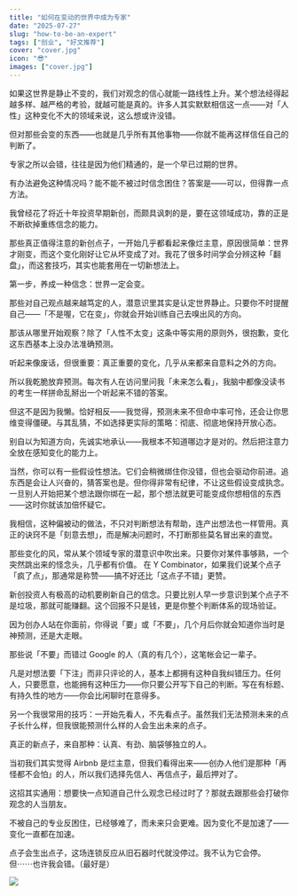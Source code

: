 ```yaml
---
title: "如何在变动的世界中成为专家"
date: "2025-07-27"
slug: "how-to-be-an-expert"
tags: ["创业", "好文推荐"]
cover: "cover.jpg"
icon: "😎"
images: ["cover.jpg"]
---
```

如果这世界是静止不变的，我们对观念的信心就能一路线性上升。某个想法经得起越多样、越严格的考验，就越可能是真的。许多人其实默默相信这一点——对「人性」这种变化不大的领域来说，这么想或许没错。



但对那些会变的东西——也就是几乎所有其他事物——你就不能再这样信任自己的判断了。



专家之所以会错，往往是因为他们精通的，是一个早已过期的世界。



有办法避免这种情况吗？能不能不被过时信念困住？答案是——可以，但得靠一点方法。



我曾经花了将近十年投资早期新创，而颇具讽刺的是，要在这领域成功，靠的正是不断砍掉重练信念的能力。



那些真正值得注意的新创点子，一开始几乎都看起来像烂主意，原因很简单：世界才刚变，而这个变化刚好让它从坏变成了对。我花了很多时间学会分辨这种「翻盘」，而这套技巧，其实也能套用在一切新想法上。



第一步，养成一种信念：世界一定会变。



那些对自己观点越来越笃定的人，潜意识里其实是认定世界静止。只要你不时提醒自己——「不是喔，它在变」，你就会开始训练自己去嗅出风的方向。



那该从哪里开始观察？除了「人性不太变」这条中等实用的原则外，很抱歉，变化这东西基本上没办法准确预测。



听起来像废话，但很重要：真正重要的变化，几乎从来都来自意料之外的方向。



所以我乾脆放弃预测。每次有人在访问里问我「未来怎么看」，我脑中都像没读书的考生一样拼命乱掰出一个听起来不错的答案。



但这不是因为我懒。恰好相反——我觉得，预测未来不但命中率可怜，还会让你思维变得僵硬。与其乱猜，不如选择更实际的策略：彻底、彻底地保持开放心态。



别自以为知道方向，先诚实地承认——我根本不知道哪边才是对的。然后把注意力全放在感知变化的能力上。



当然，你可以有一些假设性想法。它们会稍微绑住你没错，但也会驱动你前进。追东西是会让人兴奋的，猜答案也是。但你得非常有纪律，不让这些假设变成执念。
一旦别人开始把某个想法跟你绑在一起，那个想法就更可能变成你想相信的东西——这时你就该加倍怀疑它。



我相信，这种偏被动的做法，不只对判断想法有帮助，连产出想法也一样管用。真正的诀窍不是「刻意去想」，而是解决问题时，不打断那些莫名冒出来的直觉。



那些变化的风，常从某个领域专家的潜意识中吹出来。只要你对某件事够熟，一个突然跳出来的怪念头，几乎都有价值。
在 Y Combinator，如果我们说某个点子「疯了点」，那通常是称赞——搞不好还比「这点子不错」更赞。



新创投资人有极高的动机要刷新自己的信念。只要比别人早一步意识到某个点子不是垃圾，那就可能赚翻。这个回报不只是钱，更是你整个判断体系的现场验证。



因为创办人站在你面前，你得说「要」或「不要」，几个月后你就会知道你当时是神预测，还是大走眼。



那些说「不要」而错过 Google 的人（真的有几个），这笔帐会记一辈子。



凡是对想法要「下注」而非只评论的人，基本上都拥有这种自我纠错压力。任何人，只要愿意，也能拥有这种压力——你只要公开写下自己的判断。写在有标题、有持久性的地方——你会比闲聊时在意得多。



另一个我很常用的技巧：一开始先看人，不先看点子。虽然我们无法预测未来的点子长什么样，但我很能预测什么样的人会生出未来的点子。



真正的新点子，来自那种：认真、有劲、脑袋够独立的人。



当初我们其实觉得 Airbnb 是烂主意，但我们看得出来——创办人他们是那种「再怪都不会怕」的人，所以我们选择先信人、再信点子，最后押对了。



这招其实通用：想要快一点知道自己什么观念已经过时了？那就去跟那些会打破你观念的人当朋友。



不被自己的专业反困住，已经够难了，而未来只会更难。因为变化不是加速了——变化一直都在加速。



点子会生出点子，这场连锁反应从旧石器时代就没停过。我不认为它会停。
但⋯⋯也许我会错。（最好是）




![](https://prod-files-secure.s3.us-west-2.amazonaws.com/112d0858-5090-4d34-a606-b75eb8d65fd2/46476355-9cf3-4e99-9b7a-3531bc426380/1000202064.png?X-Amz-Algorithm=AWS4-HMAC-SHA256&X-Amz-Content-Sha256=UNSIGNED-PAYLOAD&X-Amz-Credential=ASIAZI2LB466SPERVXVK%2F20250813%2Fus-west-2%2Fs3%2Faws4_request&X-Amz-Date=20250813T071714Z&X-Amz-Expires=3600&X-Amz-Security-Token=IQoJb3JpZ2luX2VjEN%2F%2F%2F%2F%2F%2F%2F%2F%2F%2F%2FwEaCXVzLXdlc3QtMiJIMEYCIQDgFgW%2BXfgwVx4Csh7JAvWb2LfxSssxfKe%2FRfjqpc1TFQIhAIHY%2FRUQGQzWFbWswuOAN4GTAlITtjx6%2BMuWaYNN9LxQKv8DCCcQABoMNjM3NDIzMTgzODA1IgySFoqzmUzLP0qjJ%2FYq3AM2Z4k1cNrIsU9DEA5BEDIxlkOKBM0zNxjNkVrjZOFRSogOMaItqOe0sz6ID032krmRu3Rgpw5M055lKv31%2FLyvly6vW7W6D9UQ5FMUck3oG%2FFdzT400QZgVYBco4cCDvtinbbuJyIxtxKU464Yrz6oA%2F22BQIokeRIMN0cNBZrIk3eWmMxLxceFHkbetu6ofGl0HuiFZkIWvO1%2BTF00AkHmfrpDuvUfxzEcoGi432c%2FKrzgpiVnl6WKSf8nZb3CisXKFSaCQzP%2FKPgo6O6yWJJppjN7Dv0sJalnbjQA3fmJtKxVkzKKbPQlCKqcZkMVtqNUeI%2BM56L7tJabNDaZm0nQOUgJIA8kCT%2BVoJzinNoj3RSUHcXD8HVygGdr%2B%2FI09NGzkPoij%2F90WInxq0cVrYf7vCrxaIccJeEZVL7OyPUQ7xyag5j1VEK5wAMiUSVMcysaWRAxVzxEbw65l7qVKESGrFc7eI%2BAfXkeyNTyfLI3thYN9l4Kc76AmsUiRUnQb8525gquhsbJRLKs4iyy%2F3aslBacN7TvziHKAwL4016Z0cLnbJlXeKHvVn5ShL%2B4RI6nmCa435dZBMCw3o8JMCNQ1UkwRAKjgoZGUnIQcRITq6TzGcq3YJugZekRDCq3PDEBjqkAfoldFBTaeRxG9HXuiobxBYdUtmpYhSBtumkVe6XGhDd1kEFy2UePQFfhw3ThItbAxSAJX5UrkpX5B9MCBt1Ql1coXIFUlxDP0I%2FSsrZjZrbuo8mYnCGJ4lU1cacuszmhK7IwMRyUmWoaJwhXm%2BPm1f3ys17zv6mczsuf1slfxTn5%2FH%2Br%2F%2BACI0TdZx0zksctCzui7HesBFvOejtXFmLysw0JvHT&X-Amz-Signature=87b4fd9eff3ce42b916fa02936d1e0c0e64cac2f501aa44c3596d66558da3280&X-Amz-SignedHeaders=host&x-amz-checksum-mode=ENABLED&x-id=GetObject)

